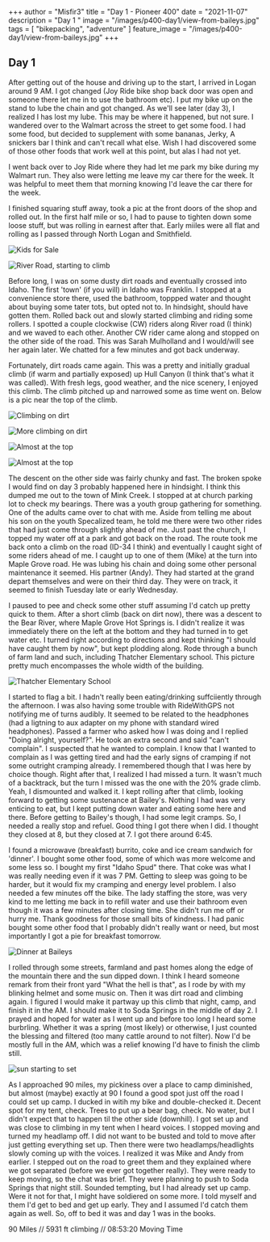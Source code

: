 +++
author = "Misfir3"
title = "Day 1 - Pioneer 400"
date = "2021-11-07"
description = "Day 1 "
image = "/images/p400-day1/view-from-baileys.jpg"
tags = [
    "bikepacking",
	"adventure"
]
feature_image = "/images/p400-day1/view-from-baileys.jpg"
+++

## Day 1

After getting out of the house and driving up to the start, I arrived in Logan around 9 AM. I got changed (Joy Ride bike shop back door was open and someone there let me in to use the bathroom etc). I put my bike up on the stand to lube the chain and got changed. As we'll see later (day 3), I realized I has lost my lube. This may be where it happened, but not sure. I wandered over to the Walmart across the street to get some food. I had some food, but decided to supplement with some bananas, Jerky, A snickers bar I think and can't recall what else. Wish I had discovered some of those other foods that work well at this point, but alas I had not yet.

I went back over to Joy Ride where they had let me park my bike during my Walmart run. They also were letting me leave my car there for the week. It was helpful to meet them that morning knowing I'd leave the car there for the week.

I finished squaring stuff away, took a pic at the front doors of the shop and rolled out. In the first half mile or so, I had to pause to tighten down some loose stuff, but was rolling in earnest after that. Early miiles were all flat and rolling as I passed through North Logan and Smithfield.

![Kids for Sale](/images/p400-day1/kids-for-sale.jpg)

![River Road, starting to climb](/images/p400-day1/starting-to-climb-2.jpg)

 Before long, I was on some dusty dirt roads and eventually crossed into Idaho. The first 'town' (if you will) in Idaho was Franklin. I stopped at a convenience store there, used the bathroom, toppped water and thought about buying some tater tots, but opted not to. In hindsight, should have gotten them. Rolled back out and slowly started climbing and riding some rollers.  I spotted a couple clockwise (CW) riders along River road (I think) and we waved to each other. Another CW rider came along and stopped on the other side of the road. This was Sarah Mulholland and I would/will see her again later. We chatted for a few minutes and got back underway.

Fortunately, dirt roads came again. This was a pretty and initially gradual climb (if warm and partially exposed) up Hull Canyon (I think that's what it was called). With fresh legs, good weather, and the nice scenery, I enjoyed this climb.  The climb pitched up and narrowed some as time went on. Below is a pic near the top of the climb.

![Climbing on dirt](/images/p400-day1/first-dirt-climb.jpg)

![More climbing on dirt](/images/p400-day1/first-dirt-climb-3.jpg)

![Almost at the top](/images/p400-day1/almost-at-top.jpg)

![Almost at the top](/images/p400-day1/looking-back-nice-view-2.jpg)

The descent on the other side was fairly chunky and fast. The broken spoke I would find on day 3 probably happened here in hindsight. I think this dumped me out to the town of  Mink Creek. I stopped at at church parking lot to check my bearings. There was a youth group gathering for something. One of the adults came over to chat with me. Aside from telling me about his son on the youth Specalized team, he told me there were two other rides that had just come through slightly ahead of me.  Just past the church, I topped my water off at a park and got back on the road.  The route took me back onto a climb on the road (ID-34 I think) and eventually I caught sight of some riders ahead of me.  I caught up to one of them (Mike) at the turn into Maple Grove road.  He was lubing his chain and doing some other personal maintenance it seemed. His partner (Andy). They had started at the grand depart themselves and were on their third day. They were on track, it seemed to finish Tuesday late or early Wednesday.

I paused to pee and check some other stuff assuming I'd catch up pretty quick to them. After a short climb (back on dirt now), there was a descent to the Bear River, where Maple Grove Hot Springs is. I didn't realize it was immediately there on the left at the bottom and they had turned in to get water etc. I turned right according to directions and kept thinking "I should have caught them by now", but kept plodding along. Rode through a bunch of farm land and such, including Thatcher Elementary school.  This picture pretty much encompasses the whole width of the building.

![Thatcher Elementary School](/images/p400-day1/thatcher-elementary-2.jpg)

I started to flag a bit. I hadn't really been eating/drinking suffciiently through the afternoon. I was also having some trouble with RideWithGPS not notifying me of turns audibly. It seemed to be related to the headphones (had a ligtning to aux adapter on my phone with standard wired headphones). Passed a farmer who asked how I was doing and I replied "Doing alright, yourself?". He took an extra second and said "can't complain". I suspected that he wanted to complain. I know that I wanted to complain as I was getting tired and had the early signs of cramping if not some outright cramping already. I remembered though that I was here by choice though. Right after that, I realized I had missed a turn. It wasn't much of a backtrack, but the turn I missed was the one with the 20% grade climb. Yeah, I dismounted and walked it. I kept rolling after that climb, looking forward to getting some sustenance at Bailey's. Nothing I had was very enticing to eat, but I kept putting down water and eating some here and there.  Before getting to Bailey's though, I had some legit cramps.  So, I needed a really stop and refuel. Good thing I got there when I did. I thought they closed at 8, but they closed at 7. I got there around 6:45.

I found a microwave (breakfast) burrito, coke and ice cream sandwich for 'dinner'. I bought some other food, some of which was more welcome and some less so. I bought my first "Idaho Spud" there. That coke was what I was really needing even if it was 7 PM. Getting to sleep was going to be harder, but it would fix my cramping and energy level problem. I also needed a few minutes off the bike. The lady staffing the store, was very kind to me letting me back in to refill water and use their bathroom even though it was a few minutes after closing time. She didn't run me off or hurry me. Thank goodness for those small bits of kindness. I had panic bought some other food that I probably didn't really want or need, but most importantly I got a pie for breakfast tomorrow.

![Dinner at Baileys](/images/p400-day1/dinner-at-baileys.jpg)

I rolled through some streets, farmland and past homes along the edge of the mountain there and the sun dipped down. I think I heard someone remark from their front yard "What the hell is that", as I rode by with my blinking helmet and some music on.  Then it was dirt road and climbing again. I figured I would make it partway up this climb that night, camp, and finish it in the AM. I should make it to Soda Springs in the middle of day 2. I prayed and hoped for water as I went up and before too long I heard some burbrling. Whether it was a spring (most likely) or otherwise, I just counted the blessing and filtered (too many cattle around to not filter). Now I'd be mostly full in the AM, which was a relief knowing I'd have to finish the climb still.

![sun starting to set](/images/p400-day1/sunsetting.jpg)

As I approached 90 miles, my pickiness over a place to camp diminished, but almost (maybe) exactly at 90 I found a good spot just off the road I could set up camp. I ducked in witih my bike and double-checked it. Decent spot for my tent, check. Trees to put up a bear bag, check. No water, but I didn't expect that to happen til the other side (downhill). I got set up and was close to climbing in my tent when I heard voices. I stopped moving and turned my headlamp off. I did not want to be busted and told to move after just getting everything set up.  Then there were two headlamps/headlights slowly coming up with the voices. I realized it was Mike and Andy from earlier. I stepped out on the road to greet them and they explained where we got separated (before we ever got together really). They were ready to keep moving, so the chat was brief. They were planning to push to Soda Springs that night still. Sounded tempting, but I had already set up camp. Were it not for that, I might have soldiered on some more. I told myself and them I'd get to bed and get up early. They and I assumed I'd catch them again as well. So, off to bed it was and day 1 was in the books.

90 Miles // 5931 ft climbing // 08:53:20 Moving Time